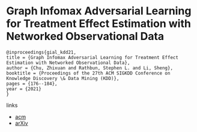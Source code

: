 # Graph Infomax Adversarial Learning for Treatment Effect Estimation with Networked Observational Data

```
@inproceedings{gial_kdd21,
title = {Graph Infomax Adversarial Learning for Treatment Effect Estimation with Networked Observational Data},
author = {Chu, Zhixuan and Rathbun, Stephen L. and Li, Sheng},
booktitle = {Proceedings of the 27th ACM SIGKDD Conference on Knowledge Discovery \& Data Mining (KDD)},
pages = {176--184},
year = {2021}
}
```

links
- [acm](https://dl.acm.org/doi/10.1145/3447548.3467302)
- [arXiv](https://arxiv.org/abs/2106.02881)
